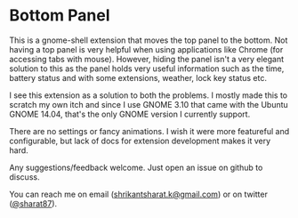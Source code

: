 # Bottom Panel

This is a gnome-shell extension that moves the top panel to the bottom. Not
having a top panel is very helpful when using applications like Chrome (for
accessing tabs with mouse). However, hiding the panel isn't a very elegant
solution to this as the panel holds very useful information such as the time,
battery status and with some extensions, weather, lock key status etc.

I see this extension as a solution to both the problems. I mostly made this to
scratch my own itch and since I use GNOME 3.10 that came with the Ubuntu GNOME
14.04, that's the only GNOME version I currently support.

There are no settings or fancy animations. I wish it were more featureful and
configurable, but lack of docs for extension development makes it very hard.

Any suggestions/feedback welcome. Just open an issue on github to discuss.

You can reach me on email (shrikantsharat.k@gmail.com) or on twitter
([@sharat87](https://twitter.com/sharat87)).
